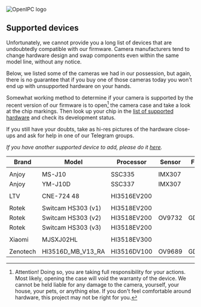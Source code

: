 ![OpenIPC logo](https://cdn.themactep.com/images/logo_openipc.png "OpenIPC logo")

## Supported devices

Unfortunately, we cannot provide you a long list of devices that are undoubtedly
compatible with our firmware. Camera manufacturers tend to change hardware
design and swap components even within the same model line, without any notice.

Below, we listed some of the cameras we had in our possession, but again, there
is no guarantee that if you buy one of those cameras today you won't end up with
unsupported hardware on your hands.

Somewhat working method to determine if your camera is supported by the recent
version of our firmware is to open[^1] the camera case and take a look at the
chip markings. Then look up your chip in the [list of supported hardware][1]
and check its development status.

If you still have your doubts, take as hi-res pictures of the hardware close-ups
and ask for help in one of our Telegram groups.

[^1]: Attention! Doing so, you are taking full responsibility for your actions.
Most likely, opening the case will void the warranty of the device. We cannot
be held liable for any damage to the camera, yourself, your house, your pets,
or anything else. If you don't feel comfortable around hardware, this project
may not be right for you.

_If you have another supported device to add, please do it [here][2]._

| Brand    | Model              | Processor   | Sensor | Flash Memory | LAN | WLAN      | USB  | Card |
|----------|--------------------|-------------|--------|--------------|-----|-----------|------|------|
|          |                    |             |        |              |     |           |      |      |
| Anjoy    | MS-J10             | SSC335      | IMX307 |              | Yes | No        | Yes  | No   |
| Anjoy    | YM-J10D            | SSC337      | IMX307 |              | Yes | No        | Yes  | No   |
|          |                    |             |        |              |     |           |      |      |
| LTV      | CNE-724 48         | HI3516EV200 |        |              | Yes | No        | No   | Yes  |
|          |                    |             |        |              |     |           |      |      |
| Rotek    | Switcam HS303 (v1) | HI3518EV200 |        |              | No  | RTL8188FU | WiFi | Yes  |
| Rotek    | Switcam HS303 (v2) | HI3518EV200 | OV9732 | GD25Q128CSIG | No  | RTL8188EU | WiFi | Yes  |
| Rotek    | Switcam HS303 (v3) | HI3518EV200 |        |              | No  | RTL8188EU | WiFi | Yes  |
|          |                    |             |        |              |     |           |      |      |
| Xiaomi   | MJSXJ02HL          | HI3518EV300 |        |              | No  |           |      | Yes  |
|          |                    |             |        |              |     |           |      |      |
| Zenotech | HI3516D_MB_V13_RA  | HI3516DV100 | OV9689 | GD25Q128CSIG | Yes | No        |      | No   |

[1]: https://github.com/OpenIPC/firmware#current-development-status-
[2]: https://github.com/OpenIPC/wiki/blob/master/en/guide-supported-devices.md
